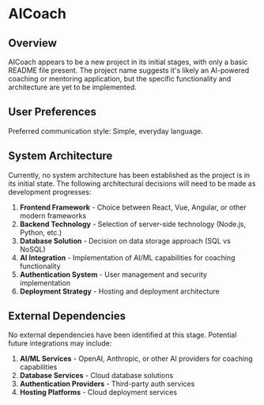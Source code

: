 # AICoach

## Overview

AICoach appears to be a new project in its initial stages, with only a basic README file present. The project name suggests it's likely an AI-powered coaching or mentoring application, but the specific functionality and architecture are yet to be implemented.

## User Preferences

Preferred communication style: Simple, everyday language.

## System Architecture

Currently, no system architecture has been established as the project is in its initial state. The following architectural decisions will need to be made as development progresses:

1. **Frontend Framework** - Choice between React, Vue, Angular, or other modern frameworks
2. **Backend Technology** - Selection of server-side technology (Node.js, Python, etc.)
3. **Database Solution** - Decision on data storage approach (SQL vs NoSQL)
4. **AI Integration** - Implementation of AI/ML capabilities for coaching functionality
5. **Authentication System** - User management and security implementation
6. **Deployment Strategy** - Hosting and deployment architecture

## External Dependencies

No external dependencies have been identified at this stage. Potential future integrations may include:

1. **AI/ML Services** - OpenAI, Anthropic, or other AI providers for coaching capabilities
2. **Database Services** - Cloud database solutions
3. **Authentication Providers** - Third-party auth services
4. **Hosting Platforms** - Cloud deployment services